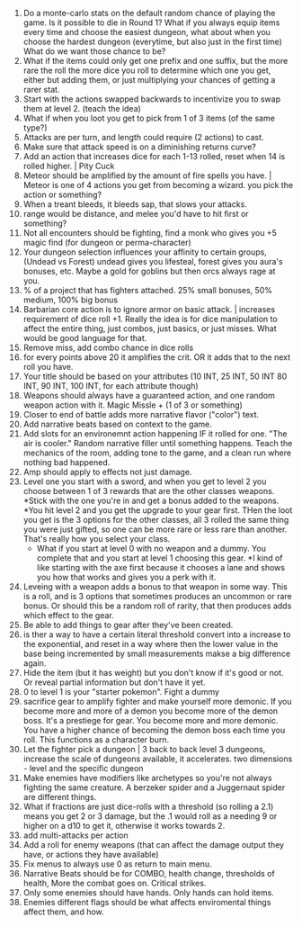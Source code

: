 1. Do a monte-carlo stats on the default random chance of playing the game.  Is it possible to die in Round 1? What if you always equip items every time and choose the easiest dungeon, what about when you choose the hardest dungeon (everytime, but also just in the first time) What do we want those chance to be?
2. What if the items could only get one prefix and one suffix, but the more rare the roll the more dice you roll to determine which one you get, either but adding them, or just multiplying your chances of getting a rarer stat. 
3. Start with the actions swapped backwards to incentivize you to swap them at level 2. (teach the idea)
4. What if when you loot you get to pick from 1 of 3 items (of the same type?)
5. Attacks are per turn, and length could require (2 actions) to cast.
6. Make sure that attack speed is on a diminishing returns curve?
7. Add an action that increases dice for each 1-13 rolled, reset when 14 is rolled higher. | Pity Cuck
8. Meteor should be amplified by the amount of fire spells you have.  | Meteor is one of 4 actions you get from becoming a wizard.  you pick the action or something?
9.  When a treant bleeds, it bleeds sap, that slows your attacks.
10. range would be distance, and melee you'd have to hit first or something?
11. Not all encounters should be fighting, find a monk who gives you +5 magic find (for dungeon or perma-character)
12. Your dungeon selection influences your affinity to certain groups, (Undead vs Forest) undead gives you lifesteal, forest gives you aura's bonuses, etc.  Maybe a gold for goblins but then orcs always rage at you. 
13. % of a project that has fighters attached. 25% small bonuses, 50% medium, 100% big bonus
14. Barbarian core action is to ignore armor on basic attack. | increases requirement of dice roll +1.  Really the idea is for dice manipulation to affect the entire thing, just combos, just basics, or just misses. What would be good language for that.
15. Remove miss, add combo chance in dice rolls
16. for every points above 20 it amplifies the crit. OR it adds that to the next roll you have.
17. Your title should be based on your attributes (10 INT, 25 INT, 50 INT 80 INT, 90 INT, 100 INT, for each attribute though)
18. Weapons should always have a guaranteed action, and one random weapon action with it. Magic Missle + (1 of 3 or something)
19. Closer to end of battle adds more narrative flavor ("color") text.
20. Add narrative beats based on context to the game.
21. Add slots for an environemnt action happening IF it rolled for one.  "The air is cooler." Random narrative filler until something happens.  Teach the mechanics of the room, adding tone to the game, and a clean run where nothing bad happened.
22. Amp should apply to effects not just damage.
23. Level one you start with a sword, and when you get to level 2 you choose between 1 of 3 rewards that are the other classes weapons.
    *Stick with the one you're in and get a bonus added to the weapons. 
    *You hit level 2 and you get the upgrade to your gear first.  THen the loot you get is the 3 options for the other classes, all 3 rolled the same thing you were just gifted, so one can be more rare or less rare than another. That's really how you select your class.
    * What if you start at level 0 with no weapon and a dummy.  You complete that and you start at level 1 choosing this gear.
    *I kind of like starting with the axe first because it chooses a lane and shows you how that works and gives you a perk with it.
24. Leveing with a weapon adds a bonus to that weapon in some way.
    This is a roll, and is 3 options that sometimes produces an uncommon or rare bonus.
        Or should this be a random roll of rarity, that then produces adds which effect to the gear.
25. Be able to add things to gear after they've been created.
26. is ther a way to have a certain literal threshold convert into a increase to the exponential, and reset in a way where then the lower value in the base being incremented by small measurements makse a big difference again.
27. Hide the item (but it has weight) but you don't know if it's good or not.  Or reveal partial information but don't have it yet.
28. 0 to level 1 is your "starter pokemon". Fight a dummy
29. sacrifice gear to amplify fighter and make yourself more demonic.  If you become more and more of a demon you become more of the demon boss.  It's a prestiege for gear.  You become more and more demonic.  You have a higher chance of becoming the demon boss each time you roll.  This functions as a character burn.
30. Let the fighter pick a dungeon | 3 back to back level 3 dungeons, increase the scale of dungeons available, it accelerates.
two dimensions - level and the specific dungeon
31. Make enemies have modifiers like archetypes so you're not always fighting the same creature.  A berzeker spider and a Juggernaut spider are different things.
32.  What if fractions are just dice-rolls with a threshold (so rolling a 2.1) means you get 2 or 3 damage, but the .1 would roll as a needing 9 or higher on a d10 to get it, otherwise it works towards 2.
83. add multi-attacks per action
84. Add a roll for enemy weapons (that can affect the damage output they have, or actions they have available)
85. Fix menus to always use 0 as return to main menu.
86. Narrative Beats should be for COMBO, health change, thresholds of health, More the combat goes on.  Critical strikes.
87. Only some enemies should have hands.  Only hands can hold items.
88.  Enemies different flags should be what affects enviromental things affect them, and how.
